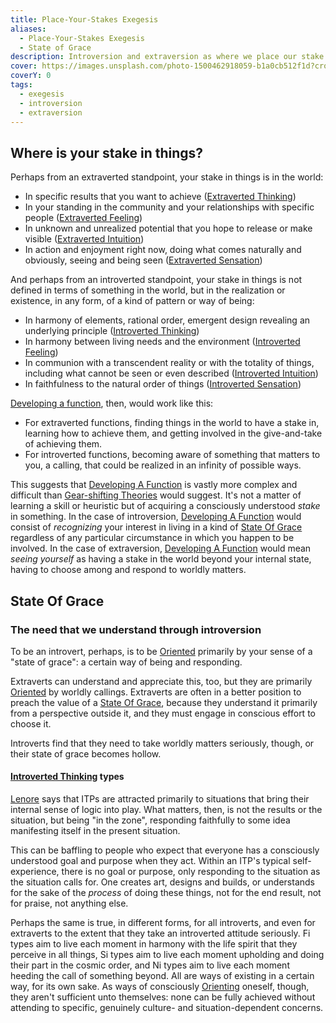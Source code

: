 ```yaml
---
title: Place-Your-Stakes Exegesis
aliases:
  - Place-Your-Stakes Exegesis
  - State of Grace
description: Introversion and extraversion as where we place our stake in the world
cover: https://images.unsplash.com/photo-1500462918059-b1a0cb512f1d?crop=entropy&cs=srgb&fm=jpg&ixid=M3wxOTcwMjR8MHwxfHNlYXJjaHw2fHxwbGFjZSUyMHlvdXIlMjBzdGFrZXN8ZW58MHx8fHwxNzM4MDM3Mzg4fDA&ixlib=rb-4.0.3&q=85
coverY: 0
tags:
  - exegesis
  - introversion
  - extraversion
---
```


## Where is your stake in things?

Perhaps from an extraverted standpoint, your stake in things is in the world:

- In specific results that you want to achieve ([Extraverted Thinking](/wiki/function-attitude/attitudes/extraverted-thinking))
- In your standing in the community and your relationships with specific people ([Extraverted Feeling](/wiki/function-attitude/attitudes/extraverted-feeling))
- In unknown and unrealized potential that you hope to release or make visible ([Extraverted Intuition](/wiki/function-attitude/attitudes/extraverted-intuition))
- In action and enjoyment right now, doing what comes naturally and obviously, seeing and being seen ([Extraverted Sensation](/wiki/function-attitude/attitudes/extraverted-sensing))

And perhaps from an introverted standpoint, your stake in things is not defined in terms of something in the world, but in the realization or existence, in any form, of a kind of pattern or way of being:

- In harmony of elements, rational order, emergent design revealing an underlying principle ([Introverted Thinking](/wiki/function-attitude/attitudes/introverted-thinking))
- In harmony between living needs and the environment ([Introverted Feeling](/wiki/function-attitude/attitudes/introverted-feeling))
- In communion with a transcendent reality or with the totality of things, including what cannot be seen or even described ([Introverted Intuition](/wiki/function-attitude/attitudes/introverted-intuition))
- In faithfulness to the natural order of things ([Introverted Sensation](/wiki/function-attitude/attitudes/introverted-sensing))

[Developing a function](/wiki/our-difficulties/terms-with-nonobvious-meanings#developing-a-function), then, would work like this:

- For extraverted functions, finding things in the world to have a stake in, learning how to achieve them, and getting involved in the give-and-take of achieving them.
- For introverted functions, becoming aware of something that matters to you, a calling, that could be realized in an infinity of possible ways.

This suggests that [Developing A Function](/wiki/our-difficulties/terms-with-nonobvious-meanings#developing-a-function) is vastly more complex and difficult than [Gear-shifting Theories](/wiki/exegeses/gear-shifting-exegesis) would suggest. It's not a matter of learning a skill or heuristic but of acquiring a consciously understood _stake_ in something. In the case of introversion, [Developing A Function](/wiki/our-difficulties/terms-with-nonobvious-meanings#developing-a-function) would consist of _recognizing_ your interest in living in a kind of [State Of Grace](/wiki/exegeses/introversion-extraversion/place-your-stakes-exegesis#state-of-grace) regardless of any particular circumstance in which you happen to be involved. In the case of extraversion, [Developing A Function](/wiki/our-difficulties/terms-with-nonobvious-meanings#developing-a-function) would mean _seeing yourself_ as having a stake in the world beyond your internal state, having to choose among and respond to worldly matters.

## State Of Grace

### The need that we understand through introversion

To be an introvert, perhaps, is to be [Oriented](/wiki/sign-interpretation/orienting) primarily by your sense of a "state of grace": a certain way of being and responding.

Extraverts can understand and appreciate this, too, but they are primarily [Oriented](/wiki/sign-interpretation/orienting) by worldly callings. Extraverts are often in a better position to preach the value of a [State Of Grace](/wiki/exegeses/introversion-extraversion/place-your-stakes-exegesis#state-of-grace), because they understand it primarily from a perspective outside it, and they must engage in conscious effort to choose it.

Introverts find that they need to take worldly matters seriously, though, or their state of grace becomes hollow.

#### [Introverted Thinking](/wiki/function-attitude/attitudes/introverted-thinking) types

[Lenore](/wiki/people-and-systems/lenore-thomson) says that ITPs are attracted primarily to situations that bring their internal sense of logic into play. What matters, then, is not the results or the situation, but being "in the zone", responding faithfully to some idea manifesting itself in the present situation.

This can be baffling to people who expect that everyone has a consciously understood goal and purpose when they act. Within an ITP's typical self-experience, there is no goal or purpose, only responding to the situation as the situation calls for. One creates art, designs and builds, or understands for the sake of the _process_ of doing these things, not for the end result, not for praise, not anything else.

Perhaps the same is true, in different forms, for all introverts, and even for extraverts to the extent that they take an introverted attitude seriously. Fi types aim to live each moment in harmony with the life spirit that they perceive in all things, Si types aim to live each moment upholding and doing their part in the cosmic order, and Ni types aim to live each moment heeding the call of something beyond. All are ways of existing in a certain way, for its own sake. As ways of consciously [Orienting](/wiki/sign-interpretation/orienting) oneself, though, they aren't sufficient unto themselves: none can be fully achieved without attending to specific, genuinely culture- and situation-dependent concerns.
